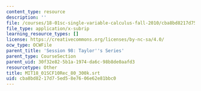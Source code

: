 ```yaml
---
content_type: resource
description: ''
file: /courses/18-01sc-single-variable-calculus-fall-2010/cba8bd8217d75ed58e7606e62e81bbc0_MIT18_01SCF10Rec_80_300k.vtt
file_type: application/x-subrip
learning_resource_types: []
license: https://creativecommons.org/licenses/by-nc-sa/4.0/
ocw_type: OCWFile
parent_title: 'Session 98: Taylor''s Series'
parent_type: CourseSection
parent_uid: 30f32e82-5b1a-1974-da6c-98b8de0aafd3
resourcetype: Other
title: MIT18_01SCF10Rec_80_300k.srt
uid: cba8bd82-17d7-5ed5-8e76-06e62e81bbc0
---
```

